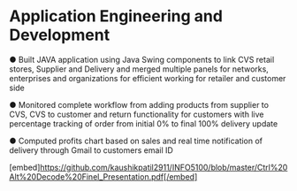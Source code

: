 # Application Engineering and Development

●	Built JAVA application using Java Swing components to link CVS retail stores, Supplier and Delivery and merged multiple panels for networks, enterprises and organizations for efficient working for retailer and customer side

●	Monitored complete workflow from adding products from supplier to CVS, CVS to customer and return functionality for customers with live percentage tracking of order from initial 0% to final 100% delivery update 

●	Computed profits chart based on sales and real time notification of delivery through Gmail to customers email ID


[embed]https://github.com/kaushikpatil2911/INFO5100/blob/master/Ctrl%20Alt%20Decode%20Finel_Presentation.pdf[/embed]
